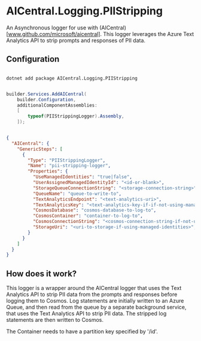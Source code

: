 # AICentral.Logging.PIIStripping

An Asynchronous logger for use with (AICentral)[www.github.com/microsoft/aicentral].
This logger leverages the Azure Text Analytics API to strip prompts and responses of PII data.

## Configuration

```shell

dotnet add package AICentral.Logging.PIIStripping

```

```csharp

builder.Services.AddAICentral(
    builder.Configuration,
    additionalComponentAssemblies:
    [
        typeof(PIIStrippingLogger).Assembly,
    ]);

```

```json

{
  "AICentral": {
    "GenericSteps": [
      {
        "Type": "PIIStrippingLogger",
        "Name": "pii-stripping-logger",
        "Properties": {
          "UseManagedIdentities": "true|false",
          "UserAssignedManagedIdentityId": "<id-or-blank>",
          "StorageQueueConnectionString": "<storage-connection-string>",
          "QueueName": "queue-to-write-to",
          "TextAnalyticsEndpoint": "<text-analytics-uri>",
          "TextAnalyticsKey": "<text-analytics-key-if-if-not-using-managed-identities>",
          "CosmosDatabase": "cosmos-database-to-log-to",
          "CosmosContainer": "container-to-log-to",
          "CosmosConnectionString": "<cosmos-connection-string-if-not-using-managed-identities>",
          "StorageUri": "<uri-to-storage-if-using-managed-identities>",
        }
      }
    ]    
  }
}

```

## How does it work?

This logger is a wrapper around the AICentral logger that uses the Text Analytics API to strip PII data from the prompts and responses before logging them to Cosmos.
Log statements are initially written to an Azure Queue, and then read from the queue by a separate background service, that uses the Text Analytics API to strip PII data.
The stripped log statements are then written to Cosmos.

The Container needs to have a partition key specified by '/id'.
